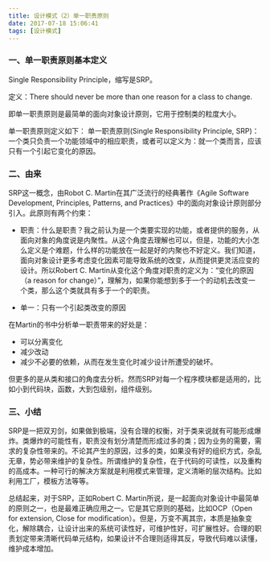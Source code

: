 ```yaml
---
title: 设计模式（2）单一职责原则
date: 2017-07-18 15:06:41
tags: [设计模式]
---
```


### 一、单一职责原则基本定义
Single Responsibility Principle，缩写是SRP。

定义：There should never be more than one reason for a class to change.

即单一职责原则是最简单的面向对象设计原则，它用于控制类的粒度大小。

单一职责原则定义如下： 单一职责原则(Single Responsibility Principle, SRP)：一个类只负责一个功能领域中的相应职责，或者可以定义为：就一个类而言，应该只有一个引起它变化的原因。

### 二、由来
SRP这一概念，由Robot C. Martin在其广泛流行的经典著作《Agile Software Development, Principles, Patterns, and Practices》中的面向对象设计原则部分引入。此原则有两个约束：

* 职责：什么是职责？我之前认为是一个类要实现的功能，或者提供的服务，从面向对象的角度说是内聚性。从这个角度去理解也可以，但是，功能的大小怎么定义是个难题，什么样的功能放在一起是好的内聚也不好定义。我们知道，面向对象设计更多考虑变化因素可能导致系统的改变，从而提供更灵活应变的设计。所以Robert C. Martin从变化这个角度对职责的定义为：“变化的原因（a reason for change）”，理解为，如果你能想到多于一个的动机去改变一个类，那么这个类就具有多于一个的职责。

* 单一：只有一个引起类改变的原因


在Martin的书中分析单一职责带来的好处是：

* 可以分离变化
* 减少改动
* 减少不必要的依赖，从而在发生变化时减少设计所遭受的破坏。

但更多的是从类和接口的角度去分析。然而SRP对每一个程序模块都是适用的，比如小到代码块，函数，大到包级别，组件级别。

### 三、小结

  SRP是一把双刃剑，如果做到极端，没有合理的权衡，对于类来说就有可能形成爆炸。类爆炸的可能性有，职责没有划分清楚而形成过多的类；因为业务的需要，需求的复杂性带来的。不论其产生的原因，过多的类，如果没有好的组织方式，杂乱无章，势必带来维护的复杂性。所谓维护的复杂性，在于代码的可读性，以及重构的高成本。一种可行的解决方案就是利用模式来管理，定义清晰的层次结构。比如利用工厂，模板方法等等。

总结起来，对于SRP，正如Robert C. Martin所说，是一起面向对象设计中最简单的原则之一，也是最难正确应用之一。它是其它原则的基础，比如OCP（Open for extension, Close for modification）。但是，万变不离其宗，本质是抽象变化，解除耦合，让设计出来的系统可读性好，可维护性好，可扩展性好。合理的职责划定带来清晰代码单元结构，如果设计不合理则适得其反，导致代码难以读懂，维护成本增加。


